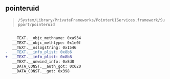 ## pointeruid

> `/System/Library/PrivateFrameworks/PointerUIServices.framework/Support/pointeruid`

```diff

   __TEXT.__objc_methname: 0xa934
   __TEXT.__objc_methtype: 0x1e0f
   __TEXT.__oslogstring: 0x1546
-  __TEXT.__info_plist: 0x8b6
+  __TEXT.__info_plist: 0x8b8
   __TEXT.__unwind_info: 0x8d8
   __DATA_CONST.__auth_got: 0x620
   __DATA_CONST.__got: 0x398

```
